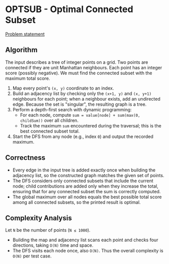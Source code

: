 # OPTSUB - Optimal Connected Subset

[Problem statement](https://www.spoj.com/problems/OPTSUB/)

## Algorithm

The input describes a tree of integer points on a grid. Two points are connected if they are unit Manhattan neighbours. Each point has an integer score (possibly negative). We must find the connected subset with the maximum total score.

1. Map every point's `(x, y)` coordinate to an index.
2. Build an adjacency list by checking only the `(x+1, y)` and `(x, y+1)` neighbours for each point; when a neighbour exists, add an undirected edge. Because the set is "singular", the resulting graph is a tree.
3. Perform a depth-first search with dynamic programming:
   - For each node, compute `sum = value[node] + sum(max(0, childSum))` over all children.
   - Track the maximum `sum` encountered during the traversal; this is the best connected subset total.
4. Start the DFS from any node (e.g., index `0`) and output the recorded maximum.

## Correctness

- Every edge in the input tree is added exactly once when building the adjacency list, so the constructed graph matches the given set of points.
- The DFS considers only connected subsets that include the current node; child contributions are added only when they increase the total, ensuring that for any connected subset the sum is correctly computed.
- The global maximum over all nodes equals the best possible total score among all connected subsets, so the printed result is optimal.

## Complexity Analysis

Let `N` be the number of points (`N ≤ 1000`).
- Building the map and adjacency list scans each point and checks four directions, taking `O(N)` time and space.
- The DFS visits each node once, also `O(N)`.
Thus the overall complexity is `O(N)` per test case.
